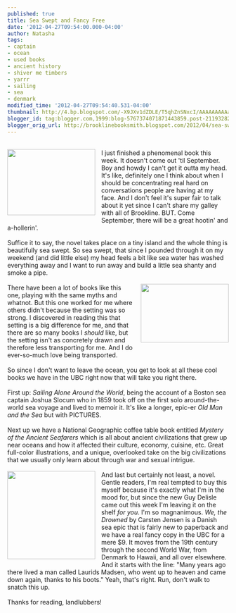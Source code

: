 ```yaml
---
published: true
title: Sea Swept and Fancy Free
date: '2012-04-27T09:54:00.000-04:00'
author: Natasha
tags:
- captain
- ocean
- used books
- ancient history
- shiver me timbers
- yarrr
- sailing
- sea
- denmark
modified_time: '2012-04-27T09:54:40.531-04:00'
thumbnail: http://4.bp.blogspot.com/-X9JXv1dZDLE/T5qhZnSNxcI/AAAAAAAAAaM/csgMv_Jg0UI/s72-c/Islands+2.jpg
blogger_id: tag:blogger.com,1999:blog-5767374071871443859.post-211932824058009907
blogger_orig_url: http://brooklinebooksmith.blogspot.com/2012/04/sea-swept-and-fancy-free.html
---
```


<br /><a href="http://4.bp.blogspot.com/-X9JXv1dZDLE/T5qhZnSNxcI/AAAAAAAAAaM/csgMv_Jg0UI/s1600/Islands+2.jpg" imageanchor="1" style="clear: left; float: left; margin-bottom: 1em; margin-right: 1em;"><img border="0" height="150" src="http://4.bp.blogspot.com/-X9JXv1dZDLE/T5qhZnSNxcI/AAAAAAAAAaM/csgMv_Jg0UI/s200/Islands+2.jpg" width="200" /></a>I just finished a phenomenal book this week. It doesn't come out 'til September. Boy and howdy I can't get it outta my head. It's like, definitely one I think about when I should be concentrating real hard on conversations people are having at my face. And I don't feel it's super fair to talk about it yet since I can't share my galley with all of Brookline. BUT. Come September, there will be a great hootin' and a-hollerin'.<br /><br />Suffice it to say, the novel takes place on a tiny island and the whole thing is beautifully sea swept. So sea swept, that since I pounded through it on my weekend (and did little else) my head feels a bit like sea water has washed everything away and I want to run away and build a little sea shanty and smoke a pipe.<br /><br /><a href="http://3.bp.blogspot.com/-yTp8FbMAYiE/T5qhdsU5hLI/AAAAAAAAAaU/-JcBlkQEZPI/s1600/3784082297_f5f58945fe.jpg" imageanchor="1" style="clear: right; float: right; margin-bottom: 1em; margin-left: 1em;"><img border="0" height="133" src="http://3.bp.blogspot.com/-yTp8FbMAYiE/T5qhdsU5hLI/AAAAAAAAAaU/-JcBlkQEZPI/s200/3784082297_f5f58945fe.jpg" width="200" /></a>There have been a lot of books like this one, playing with the same myths and whatnot. But this one worked for me where others didn't because the setting was so strong. I discovered in reading this that setting is a big difference for me, and that there are so many books I <i>should</i>&nbsp;like, but the setting isn't as concretely drawn and therefore less transporting for me. And I do ever-so-much love being transported.<br /><br />So since I don't want to leave the ocean, you get to look at all these cool books we have in the UBC right now that will take you right there.<br /><br />First up: <i>Sailing Alone Around the World</i>, being the account of a&nbsp;Boston sea captain Joshua Slocum who in 1859 took off on the first solo around-the-world sea voyage and lived to memoir it. It's like a longer, epic-er <i>Old Man and the Sea</i>&nbsp;but with PICTURES.<br /><br />Next up we have a National Geographic coffee table book entitled <i>Mystery of the Ancient Seafarers </i>which is all about ancient civilizations that grew up near oceans and how it affected their culture, economy, cuisine, etc. Great full-color illustrations, and a unique, overlooked take on the big civilizations that we usually only learn about through war and sexual intrigue.<br /><br /><a href="http://1.bp.blogspot.com/-v6CSk0ithP0/T5qh_F-WwPI/AAAAAAAAAak/gYPrP7bnTgU/s1600/612dOLNtBZL._AA300_.jpg" imageanchor="1" style="clear: left; float: left; margin-bottom: 1em; margin-right: 1em;"><img border="0" height="200" src="http://1.bp.blogspot.com/-v6CSk0ithP0/T5qh_F-WwPI/AAAAAAAAAak/gYPrP7bnTgU/s200/612dOLNtBZL._AA300_.jpg" width="200" /></a>And last but certainly not least, a novel. Gentle readers, I'm real tempted to buy this myself because it's exactly what I'm in the mood for, but since the new Guy Delisle came out this week I'm leaving it on the shelf <i>for you</i>. I'm so magnanimous. <i>We, the Drowned</i>&nbsp;by Carsten Jensen is a Danish sea epic that is fairly new to paperback and we have a real fancy copy in the UBC for a mere $9. It moves from the 19th century through the second World War, from Denmark to Hawaii, and all over elsewhere. And it starts with the line: "Many years ago there lived a man called Laurids Madsen, who went up to heaven and came down again, thanks to his boots." Yeah, that's right. Run, don't walk to snatch this up.<br /><br />Thanks for reading, landlubbers!